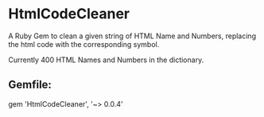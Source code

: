 HtmlCodeCleaner
=====


A Ruby Gem to clean a given string of HTML Name and Numbers, replacing the html code with the corresponding symbol.

Currently 400 HTML Names and Numbers in the dictionary.


Gemfile:
--------

gem 'HtmlCodeCleaner', '~> 0.0.4'
